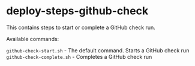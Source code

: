 # deploy-steps-github-check

This contains steps to start or complete a GitHub check run.

Available commands:

`github-check-start.sh` - The default command. Starts a GitHub check run
`github-check-complete.sh` - Completes a GitHub check run
